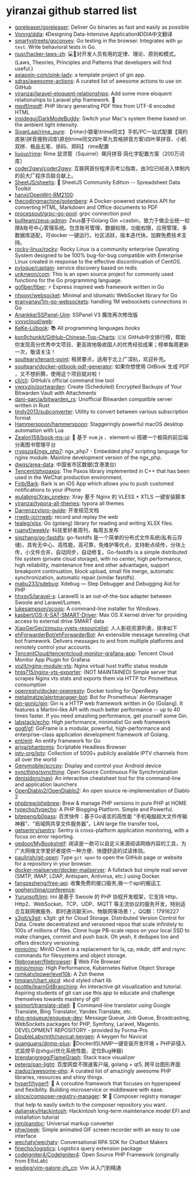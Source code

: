 # yiranzai github starred list

- [goreleaser/goreleaser](https://github.com/goreleaser/goreleaser): Deliver Go binaries as fast and easily as possible
- [Vonng/ddia](https://github.com/Vonng/ddia): 《Designing Data-Intensive Application》DDIA中文翻译
- [smartystreets/goconvey](https://github.com/smartystreets/goconvey): Go testing in the browser. Integrates with `go test`. Write behavioral tests in Go.
- [nusr/hacker-laws-zh](https://github.com/nusr/hacker-laws-zh): 💻📖对开发人员有用的定律、理论、原则和模式。(Laws, Theories, Principles and Patterns that developers will find useful.)
- [axiaoxin-com/pink-lady](https://github.com/axiaoxin-com/pink-lady): a template project of gin app.
- [sdras/awesome-actions](https://github.com/sdras/awesome-actions): A curated list of awesome actions to use on GitHub
- [yiranzai/laravel-eloquent-relationships](https://github.com/yiranzai/laravel-eloquent-relationships): Add some more eloquent relationships to Laravel php framework. :couple:
- [mpdf/mpdf](https://github.com/mpdf/mpdf): PHP library generating PDF files from UTF-8 encoded HTML
- [insidegui/DarkModeBuddy](https://github.com/insidegui/DarkModeBuddy): Switch your Mac's system theme based on the ambient light intensity.
- [SivanLaai/rime_pure](https://github.com/SivanLaai/rime_pure): 【rime小狼毫\trime同文】手机/PC一站式配置【简约皮肤\拼音搜狗词库\原创trime同文四叶草九宫格拼音方案\四叶草拼音、小鹤双拼、极品五笔、徐码、郑码】 rime配置
- [liuour/rime](https://github.com/liuour/rime): Rime 鼠须管（Squirrel）朙月拼音·简化字配置方案〔200万词库〕
- [coder2gwy/coder2gwy](https://github.com/coder2gwy/coder2gwy): 互联网首份程序员考公指南，由3位已经进入体制内的前大厂程序员联合献上。
- [SheetJS/sheetjs](https://github.com/SheetJS/sheetjs): :green_book: SheetJS Community Edition -- Spreadsheet Data Toolkit
- [hanxi/OpenWrt-RM2100](https://github.com/hanxi/OpenWrt-RM2100): 
- [thecodingmachine/gotenberg](https://github.com/thecodingmachine/gotenberg): A Docker-powered stateless API for converting HTML, Markdown and Office documents to PDF
- [processout/grpc-go-pool](https://github.com/processout/grpc-go-pool): grpc connection pool
- [bullteam/zeus-admin](https://github.com/bullteam/zeus-admin): Zeus基于Golang Gin +casbin，致力于做企业统一权限&账号中心管理系统。包含账号管理，数据权限，功能权限，应用管理，多数据库适配，可docker 一键运行。社区活跃，版本迭代快，加群免费技术支持。
- [rocky-linux/rocky](https://github.com/rocky-linux/rocky): Rocky Linux is a community enterprise Operating System designed to be 100% bug-for-bug compatible with Enterprise Linux created in response to the effective discontinuation of CentOS.
- [pyloque/captain](https://github.com/pyloque/captain): service discovery based on redis
- [unknwon/com](https://github.com/unknwon/com): This is an open source project for commonly used functions for the Go programming language.
- [gofiber/fiber](https://github.com/gofiber/fiber): ⚡️ Express inspired web framework written in Go
- [nhooyr/websocket](https://github.com/nhooyr/websocket): Minimal and idiomatic WebSocket library for Go
- [eranyanay/1m-go-websockets](https://github.com/eranyanay/1m-go-websockets): handling 1M websockets connections in Go
- [Anankke/SSPanel-Uim](https://github.com/Anankke/SSPanel-Uim): SSPanel V3 魔改再次修改版
- [vvvvcloud/web](https://github.com/vvvvcloud/web): 
- [KeKe-Li/book](https://github.com/KeKe-Li/book): :books: All programming languages books 
- [kon9chunkit/GitHub-Chinese-Top-Charts](https://github.com/kon9chunkit/GitHub-Chinese-Top-Charts): :cn: GitHub中文排行榜，帮助你发现高分优秀中文项目、更高效地吸收国人的优秀经验成果；榜单每周更新一次，敬请关注！
- [soulteary/tenant-point](https://github.com/soulteary/tenant-point): 租房要点，适用于北上广深杭，欢迎补充。
- [soulteary/docker-gitbook-pdf-generator](https://github.com/soulteary/docker-gitbook-pdf-generator): 如果你想使用 GitBook 生成 PDF ，又不想折腾，使用这个项目就对啦！
- [cli/cli](https://github.com/cli/cli): GitHub’s official command line tool
- [vwxyzjn/portwarden](https://github.com/vwxyzjn/portwarden): Create (Scheduled) Encrypted Backups of Your Bitwarden Vault with Attachments
- [dani-garcia/bitwarden_rs](https://github.com/dani-garcia/bitwarden_rs): Unofficial Bitwarden compatible server written in Rust
- [tindy2013/subconverter](https://github.com/tindy2013/subconverter): Utility to convert between various subscription format
- [Hammerspoon/hammerspoon](https://github.com/Hammerspoon/hammerspoon): Staggeringly powerful macOS desktop automation with Lua
- [Zealon159/book-ms-ui](https://github.com/Zealon159/book-ms-ui): :beers:  基于 vue.js 、element-ui 搭建一个极简的前后端分离图书管理平台
- [rryqszq4/ngx_php7](https://github.com/rryqszq4/ngx_php7): ngx_php7 - Embedded php7 scripting language for nginx module.  Mainline development version of the ngx_php.
- [dwqs/area-data](https://github.com/dwqs/area-data): 中国省市区数据(含港澳台)
- [Tencent/phxpaxos](https://github.com/Tencent/phxpaxos): The Paxos library implemented in C++ that has been used in the WeChat production environment.
- [Finb/Bark](https://github.com/Finb/Bark): Bark is an iOS App which allows you to push customed notifications to your iPhone
- [wulabing/Xray_onekey](https://github.com/wulabing/Xray_onekey): Xray 基于 Nginx 的 VLESS + XTLS 一键安装脚本 
- [yiranzai/typora-all-themes](https://github.com/yiranzai/typora-all-themes): typora all themes
- [Darrenzzy/pro-guide](https://github.com/Darrenzzy/pro-guide): 开发规范文档
- [rrweb-io/rrweb](https://github.com/rrweb-io/rrweb): record and replay the web
- [tealeg/xlsx](https://github.com/tealeg/xlsx): Go (golang) library for reading and writing XLSX files. 
- [ruanyf/weekly](https://github.com/ruanyf/weekly): 科技爱好者周刊，每周五发布
- [sjqzhang/go-fastdfs](https://github.com/sjqzhang/go-fastdfs): go-fastdfs 是一个简单的分布式文件系统(私有云存储)，具有无中心、高性能，高可靠，免维护等优点，支持断点续传，分块上传，小文件合并，自动同步，自动修复。Go-fastdfs is a simple distributed file system (private cloud storage), with no center, high performance, high reliability, maintenance free and other advantages, support breakpoint continuation, block upload, small file merge, automatic synchronization, automatic repair.(similar fastdfs).
- [mabu233/sdebug](https://github.com/mabu233/sdebug): Xdebug — Step Debugger and Debugging Aid for PHP
- [hhxsv5/laravel-s](https://github.com/hhxsv5/laravel-s): LaravelS is an out-of-the-box adapter between Swoole and Laravel/Lumen.
- [lukesampson/scoop](https://github.com/lukesampson/scoop): A command-line installer for Windows.
- [kasbert/OS-X-SAT-SMART-Driver](https://github.com/kasbert/OS-X-SAT-SMART-Driver): Max OS X kernel driver for providing access to external drive SMART data
- [XiaoGerGer/zimuzu-yyets-resourcelist](https://github.com/XiaoGerGer/zimuzu-yyets-resourcelist): 人人影视资源列表，排序如下
- [ehForwarderBot/ehForwarderBot](https://github.com/ehForwarderBot/ehForwarderBot): An extensible message tunneling chat bot framework. Delivers messages to and from multiple platforms and remotely control your accounts.
- [TencentCloud/tencentcloud-monitor-grafana-app](https://github.com/TencentCloud/tencentcloud-monitor-grafana-app): Tencent Cloud Monitor App Plugin for Grafana
- [vozlt/nginx-module-vts](https://github.com/vozlt/nginx-module-vts): Nginx virtual host traffic status module
- [hnlq715/nginx-vts-exporter](https://github.com/hnlq715/nginx-vts-exporter): (NOT MAINTAINED) Simple server that scrapes Nginx vts stats and exports them via HTTP for Prometheus consumption
- [openresty/docker-openresty](https://github.com/openresty/docker-openresty): Docker tooling for OpenResty
- [metalmatze/alertmanager-bot](https://github.com/metalmatze/alertmanager-bot): Bot for Prometheus' Alertmanager
- [gin-gonic/gin](https://github.com/gin-gonic/gin): Gin is a HTTP web framework written in Go (Golang). It features a Martini-like API with much better performance -- up to 40 times faster. If you need smashing performance, get yourself some Gin.
- [labstack/echo](https://github.com/labstack/echo): High performance, minimalist Go web framework
- [gogf/gf](https://github.com/gogf/gf): GoFrame is a modular, powerful, high-performance and enterprise-class application development framework of Golang. 
- [ent/ent](https://github.com/ent/ent): An entity framework for Go
- [ariya/phantomjs](https://github.com/ariya/phantomjs): Scriptable Headless Browser
- [iptv-org/iptv](https://github.com/iptv-org/iptv): Collection of 5000+ publicly available IPTV channels from all over the world
- [Genymobile/scrcpy](https://github.com/Genymobile/scrcpy): Display and control your Android device
- [syncthing/syncthing](https://github.com/syncthing/syncthing): Open Source Continuous File Synchronization
- [denisidoro/navi](https://github.com/denisidoro/navi): An interactive cheatsheet tool for the command-line and application launchers
- [OpenDiablo2/OpenDiablo2](https://github.com/OpenDiablo2/OpenDiablo2): An open source re-implementation of Diablo 2
- [phpbrew/phpbrew](https://github.com/phpbrew/phpbrew): Brew & manage PHP versions in pure PHP at HOME
- [typecho/typecho](https://github.com/typecho/typecho): A PHP Blogging Platform. Simple and Powerful.
- [bitepeng/b0pass](https://github.com/bitepeng/b0pass): 百灵快传：基于Go语言的高性能 "手机电脑超大文件传输神器"、"局域网共享文件服务器"。LAN large file transfer tool。
- [getsentry/sentry](https://github.com/getsentry/sentry): Sentry is cross-platform application monitoring, with a focus on error reporting.
- [gedoor/MyBookshelf](https://github.com/gedoor/MyBookshelf): 阅读是一款可以自定义来源阅读网络内容的工具，为广大网络文学爱好者提供一种方便、快捷舒适的试读体验。
- [paulirish/git-open](https://github.com/paulirish/git-open): Type `git open` to open the GitHub page or website for a repository in your browser.
- [docker-mailserver/docker-mailserver](https://github.com/docker-mailserver/docker-mailserver): A fullstack but simple mail server (SMTP, IMAP, LDAP, Antispam, Antivirus, etc.) using Docker.
- [fangzesheng/free-api](https://github.com/fangzesheng/free-api): 收集免费的接口服务,做一个api的搬运工
- [gopherchina/conference](https://github.com/gopherchina/conference): 
- [Yurunsoft/imi](https://github.com/Yurunsoft/imi): imi 是基于 Swoole 的 PHP 协程开发框架，它支持 Http、Http2、WebSocket、TCP、UDP、MQTT 等主流协议的服务开发，特别适合互联网微服务、即时通讯聊天im、物联网等场景！。QQ群：17916227
- [s3git/s3git](https://github.com/s3git/s3git): s3git: git for Cloud Storage. Distributed Version Control for Data. Create decentralized and versioned repos that scale infinitely to 100s of millions of files. Clone huge PB-scale repos on your local SSD to make changes, commit and push back. Oh yeah, it dedupes too and offers directory versioning.
- [minio/mc](https://github.com/minio/mc): MinIO Client is a replacement for ls, cp, mkdir, diff and rsync commands for filesystems and object storage.
- [filebrowser/filebrowser](https://github.com/filebrowser/filebrowser): 📂 Web File Browser
- [minio/minio](https://github.com/minio/minio): High Performance, Kubernetes Native Object Storage
- [romkatv/powerlevel10k](https://github.com/romkatv/powerlevel10k): A Zsh theme
- [timqian/chart.xkcd](https://github.com/timqian/chart.xkcd): xkcd styled chart lib
- [pcottle/learnGitBranching](https://github.com/pcottle/learnGitBranching): An interactive git visualization and tutorial. Aspiring students of git can use this app to educate and challenge themselves towards mastery of git!
- [soimort/translate-shell](https://github.com/soimort/translate-shell): :speech_balloon: Command-line translator using Google Translate, Bing Translator, Yandex.Translate, etc.
- [php-enqueue/enqueue-dev](https://github.com/php-enqueue/enqueue-dev): Message Queue, Job Queue, Broadcasting, WebSockets packages for PHP, Symfony, Laravel, Magento. DEVELOPMENT REPOSITORY - provided by Forma-Pro
- [DoubleLabyrinth/navicat-keygen](https://github.com/DoubleLabyrinth/navicat-keygen): A keygen for Navicat
- [guanguans/dnmp-plus](https://github.com/guanguans/dnmp-plus): 🐳Docker的LNMP一键安装开发环境 + PHP非侵入式监控平台xhgui(优化系统性能、定位Bug神器)
- [brendangregg/FlameGraph](https://github.com/brendangregg/FlameGraph): Stack trace visualizer
- [peterq/pan-light](https://github.com/peterq/pan-light): 百度网盘不限速客户端, golang + qt5, 跨平台图形界面
- [ziadoz/awesome-php](https://github.com/ziadoz/awesome-php): A curated list of amazingly awesome PHP libraries, resources and shiny things.
- [hyperf/hyperf](https://github.com/hyperf/hyperf): 🚀 A coroutine framework that focuses on hyperspeed and flexibility. Building microservice or middleware with ease.
- [slince/composer-registry-manager](https://github.com/slince/composer-registry-manager): :hammer_and_wrench: :hammer: Composer registry manager that help to easily switch to the  composer repository you want. 
- [daliansky/Hackintosh](https://github.com/daliansky/Hackintosh): Hackintosh long-term maintenance model EFI and installation tutorial
- [jgm/pandoc](https://github.com/jgm/pandoc): Universal markup converter
- [phw/peek](https://github.com/phw/peek): Simple animated GIF screen recorder with an easy to use interface
- [wechaty/wechaty](https://github.com/wechaty/wechaty): Conversational RPA SDK for Chatbot Makers
- [finecho/logistics](https://github.com/finecho/logistics): Logistics query extension package
- [codeigniter4/CodeIgniter4](https://github.com/codeigniter4/CodeIgniter4): Open Source PHP Framework (originally from EllisLab)
- [wsdjeg/vim-galore-zh_cn](https://github.com/wsdjeg/vim-galore-zh_cn): Vim 从入门到精通
